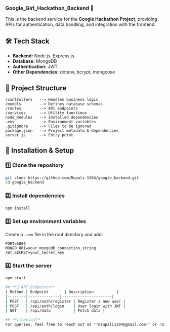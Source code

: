 ### **Google_Girl_Hackathon_Backend** 🚀  
This is the backend service for the **Google Hackathon Project**, providing APIs for authentication, data handling, and integration with the frontend.  

## **🛠 Tech Stack**  
- **Backend:** Node.js, Express.js  
- **Database:** MongoDB  
- **Authentication:** JWT  
- **Other Dependencies:** dotenv, bcrypt, mongoose  

## **📂 Project Structure**  
```
/controllers   --> Handles business logic  
/models        --> Defines database schemas  
/routes        --> API endpoints  
/services      --> Utility functions  
node_modules   --> Installed dependencies  
.env           --> Environment variables  
.gitignore     --> Files to be ignored  
package.json   --> Project metadata & dependencies  
server.js      --> Entry point  
```

## **🚀 Installation & Setup**  
### **1️⃣ Clone the repository**  
```sh
git clone https://github.com/Rupali-1394/google_backend.git
cd google_backend
```

### **2️⃣ Install dependencies**  
```sh
npm install
```

### **3️⃣ Set up environment variables**  
Create a `.env` file in the root directory and add:  
```plaintext
PORT=5000
MONGO_URI=your_mongodb_connection_string
JWT_SECRET=your_secret_key
```

### **4️⃣ Start the server**  
```sh
npm start  

## **📌 API Endpoints**  
| Method | Endpoint       | Description          |
|--------|--------------|----------------------|
| POST   | /api/auth/register | Register a new user |
| POST   | /api/auth/login    | User login with JWT |
| GET    | /api/data          | Fetch data |

## **📞 Contact**  
For queries, feel free to reach out at **mrupali1394@gmail.com** or raise an issue in the repo.  
